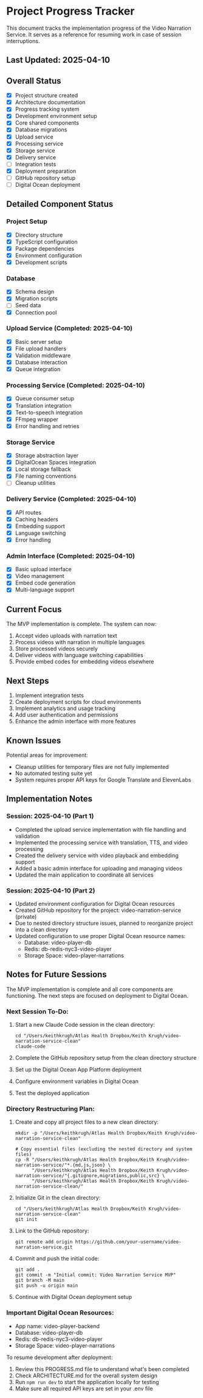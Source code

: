 # Project Progress Tracker

This document tracks the implementation progress of the Video Narration Service. It serves as a reference for resuming work in case of session interruptions.

## Last Updated: 2025-04-10

## Overall Status

- [x] Project structure created
- [x] Architecture documentation
- [x] Progress tracking system
- [x] Development environment setup
- [x] Core shared components
- [x] Database migrations
- [x] Upload service
- [x] Processing service
- [x] Storage service
- [x] Delivery service
- [ ] Integration tests
- [x] Deployment preparation
- [ ] GitHub repository setup
- [ ] Digital Ocean deployment

## Detailed Component Status

### Project Setup
- [x] Directory structure
- [x] TypeScript configuration
- [x] Package dependencies
- [x] Environment configuration
- [x] Development scripts

### Database
- [x] Schema design
- [x] Migration scripts
- [ ] Seed data
- [x] Connection pool

### Upload Service (Completed: 2025-04-10)
- [x] Basic server setup
- [x] File upload handlers
- [x] Validation middleware
- [x] Database interaction
- [x] Queue integration

### Processing Service (Completed: 2025-04-10)
- [x] Queue consumer setup
- [x] Translation integration
- [x] Text-to-speech integration
- [x] FFmpeg wrapper
- [x] Error handling and retries

### Storage Service
- [x] Storage abstraction layer
- [x] DigitalOcean Spaces integration
- [x] Local storage fallback
- [x] File naming conventions
- [ ] Cleanup utilities

### Delivery Service (Completed: 2025-04-10)
- [x] API routes
- [x] Caching headers
- [x] Embedding support
- [x] Language switching
- [x] Error handling

### Admin Interface (Completed: 2025-04-10)
- [x] Basic upload interface
- [x] Video management
- [x] Embed code generation
- [x] Multi-language support

## Current Focus

The MVP implementation is complete. The system can now:
1. Accept video uploads with narration text
2. Process videos with narration in multiple languages
3. Store processed videos securely
4. Deliver videos with language switching capabilities
5. Provide embed codes for embedding videos elsewhere

## Next Steps

1. Implement integration tests
2. Create deployment scripts for cloud environments
3. Implement analytics and usage tracking
4. Add user authentication and permissions
5. Enhance the admin interface with more features

## Known Issues

Potential areas for improvement:
- Cleanup utilities for temporary files are not fully implemented
- No automated testing suite yet
- System requires proper API keys for Google Translate and ElevenLabs

## Implementation Notes

### Session: 2025-04-10 (Part 1)
- Completed the upload service implementation with file handling and validation
- Implemented the processing service with translation, TTS, and video processing
- Created the delivery service with video playback and embedding support
- Added a basic admin interface for uploading and managing videos
- Updated the main application to coordinate all services

### Session: 2025-04-10 (Part 2)
- Updated environment configuration for Digital Ocean resources
- Created GitHub repository for the project: video-narration-service (private)
- Due to nested directory structure issues, planned to reorganize project into a clean directory
- Updated configuration to use proper Digital Ocean resource names:
  - Database: video-player-db
  - Redis: db-redis-nyc3-video-player
  - Storage Space: video-player-narrations

## Notes for Future Sessions

The MVP implementation is complete and all core components are functioning. The next steps are focused on deployment to Digital Ocean.

### Next Session To-Do:
1. Start a new Claude Code session in the clean directory:
   ```
   cd "/Users/keithkrugh/Atlas Health Dropbox/Keith Krugh/video-narration-service-clean"
   claude-code
   ```

2. Complete the GitHub repository setup from the clean directory structure
3. Set up the Digital Ocean App Platform deployment
4. Configure environment variables in Digital Ocean
5. Test the deployed application

### Directory Restructuring Plan:
1. Create and copy all project files to a new clean directory:
   ```
   mkdir -p "/Users/keithkrugh/Atlas Health Dropbox/Keith Krugh/video-narration-service-clean"
   
   # Copy essential files (excluding the nested directory and system files)
   cp -R "/Users/keithkrugh/Atlas Health Dropbox/Keith Krugh/video-narration-service/"*.{md,js,json} \
         "/Users/keithkrugh/Atlas Health Dropbox/Keith Krugh/video-narration-service/"{.gitignore,migrations,public,src} \
         "/Users/keithkrugh/Atlas Health Dropbox/Keith Krugh/video-narration-service-clean/"
   ```

2. Initialize Git in the clean directory:
   ```
   cd "/Users/keithkrugh/Atlas Health Dropbox/Keith Krugh/video-narration-service-clean"
   git init
   ```
   
3. Link to the GitHub repository:
   ```
   git remote add origin https://github.com/your-username/video-narration-service.git
   ```
   
4. Commit and push the initial code:
   ```
   git add .
   git commit -m "Initial commit: Video Narration Service MVP"
   git branch -M main
   git push -u origin main
   ```
   
5. Continue with Digital Ocean deployment setup

### Important Digital Ocean Resources:
- App name: video-player-backend
- Database: video-player-db
- Redis: db-redis-nyc3-video-player
- Storage Space: video-player-narrations

To resume development after deployment:
1. Review this PROGRESS.md file to understand what's been completed
2. Check ARCHITECTURE.md for the overall system design
3. Run `npm run dev` to start the application locally for testing
4. Make sure all required API keys are set in your .env file